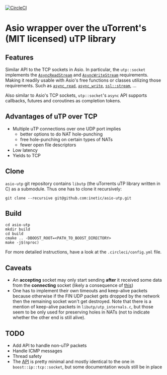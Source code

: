 [![CircleCI](https://circleci.com/gh/inetic/asio-utp/tree/master.svg?style=shield)](https://circleci.com/gh/inetic/asio-utp/tree/master)

# Asio wrapper over the uTorrent's (MIT licensed) uTP library

## Features

Similar API to the TCP sockets in Asio.  In particular, the `utp::socket`
implements the [`AsyncReadStream`] and [`AsyncWriteStream`] requirements.
Making it readily usable with Asio's free functions or classes utilizing those
requirements. Such as [`async_read`], [`async_write`], [`ssl::stream`], ...

Also similar to Asio's TCP sockets, `utp::socket`'s `async` API supports
callbacks, futures and coroutines as completion tokens.

## Advantages of uTP over TCP

* Multiple uTP connections over one UDP port implies
    * better options to do NAT hole-punching
    * free hole-punching on certain types of NATs
    * fewer open file descriptors
* Low latency
* Yields to TCP

## Clone

`asio-utp` git repository contains `libutp` (the uTorrents uTP library written in C)
as a submodule. Thus one has to clone it recursively:

```
git clone --recursive git@github.com:inetic/asio-utp.git
```

## Build

```
cd asio-utp
mkdir build
cd build
cmake .. -DBOOST_ROOT=<PATH_TO_BOOST_DIRECTORY>
make -j$(nproc)
```

For more detailed instructions, have a look at the `.circleci/config.yml` file.

## Caveats

* An __accepting__ socket may only start sending **after** it received some data
  from the __connecting__ socket (likely a consequence of
  [this](https://github.com/bittorrent/libutp/issues/74))
* One has to implement their own timeouts and keep-alive packets because
  otherwise if the FIN UDP packet gets dropped by the network then the
  remaining socket won't get destroyed. Note that there is a mention of
  keep-alive packets in `libutp/utp_internals.c`, but those seem to be only
  used for preserving holes in NATs (not to indicate whether the other end
  is still alive).

## TODO

* Add API to handle non-uTP packets
* Handle ICMP messages
* Thread safety
* The [API] is pretty minimal and mostly identical to the one in `boost::ip::tcp::socket`, but some
  documentation wouls still be in place


[`AsyncReadStream`]:  https://www.boost.org/doc/libs/1_69_0/doc/html/boost_asio/reference/AsyncReadStream.html
[`AsyncWriteStream`]: https://www.boost.org/doc/libs/1_69_0/doc/html/boost_asio/reference/AsyncWriteStream.html
[`async_read`]:       https://www.boost.org/doc/libs/1_69_0/doc/html/boost_asio/reference/async_read.html
[`async_write`]:      https://www.boost.org/doc/libs/1_69_0/doc/html/boost_asio/reference/async_write.html
[`ssl::stream`]:      https://www.boost.org/doc/libs/1_69_0/doc/html/boost_asio/reference/ssl__stream.html
[API]:                https://github.com/inetic/asio-utp/blob/master/include/asio_utp/socket.hpp#L15

